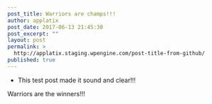 ```yaml
---
post_title: Warriors are champs!!!
author: applatix
post_date: 2017-06-13 21:45:30
post_excerpt: ""
layout: post
permalink: >
  http://applatix.staging.wpengine.com/post-title-from-github/
published: true
---
```


* This test post made it sound and clear!!!

Warriors are the winners!!!
